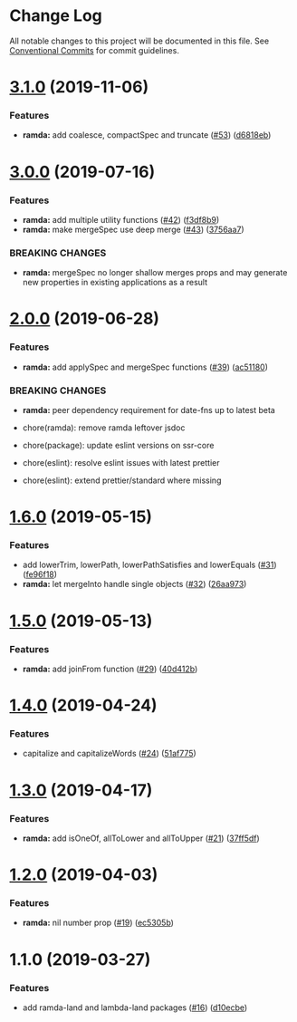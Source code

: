 # Change Log

All notable changes to this project will be documented in this file.
See [Conventional Commits](https://conventionalcommits.org) for commit guidelines.

# [3.1.0](https://github.com/flybondi/toolbox/compare/@flybondi/ramda-land@3.0.0...@flybondi/ramda-land@3.1.0) (2019-11-06)


### Features

* **ramda:** add coalesce, compactSpec and truncate ([#53](https://github.com/flybondi/toolbox/issues/53)) ([d6818eb](https://github.com/flybondi/toolbox/commit/d6818eb))





# [3.0.0](https://github.com/flybondi/toolbox/compare/@flybondi/ramda-land@2.0.0...@flybondi/ramda-land@3.0.0) (2019-07-16)


### Features

* **ramda:** add multiple utility functions ([#42](https://github.com/flybondi/toolbox/issues/42)) ([f3df8b9](https://github.com/flybondi/toolbox/commit/f3df8b9))
* **ramda:** make mergeSpec use deep merge ([#43](https://github.com/flybondi/toolbox/issues/43)) ([3756aa7](https://github.com/flybondi/toolbox/commit/3756aa7))


### BREAKING CHANGES

* **ramda:** mergeSpec no longer shallow merges props and may generate new properties in existing applications as a result





# [2.0.0](https://github.com/flybondi/toolbox/compare/@flybondi/ramda-land@1.6.0...@flybondi/ramda-land@2.0.0) (2019-06-28)


### Features

* **ramda:** add applySpec and mergeSpec functions ([#39](https://github.com/flybondi/toolbox/issues/39)) ([ac51180](https://github.com/flybondi/toolbox/commit/ac51180))


### BREAKING CHANGES

* **ramda:** peer dependency requirement for date-fns up to latest beta

* chore(ramda): remove ramda leftover jsdoc

* chore(package): update eslint versions on ssr-core

* chore(eslint): resolve eslint issues with latest prettier

* chore(eslint): extend prettier/standard where missing





# [1.6.0](https://github.com/flybondi/toolbox/compare/@flybondi/ramda-land@1.5.0...@flybondi/ramda-land@1.6.0) (2019-05-15)


### Features

* add lowerTrim, lowerPath, lowerPathSatisfies and lowerEquals ([#31](https://github.com/flybondi/toolbox/issues/31)) ([fe96f18](https://github.com/flybondi/toolbox/commit/fe96f18))
* **ramda:** let mergeInto handle single objects ([#32](https://github.com/flybondi/toolbox/issues/32)) ([26aa973](https://github.com/flybondi/toolbox/commit/26aa973))





# [1.5.0](https://github.com/flybondi/toolbox/compare/@flybondi/ramda-land@1.4.0...@flybondi/ramda-land@1.5.0) (2019-05-13)


### Features

* **ramda:** add joinFrom function ([#29](https://github.com/flybondi/toolbox/issues/29)) ([40d412b](https://github.com/flybondi/toolbox/commit/40d412b))





# [1.4.0](https://github.com/flybondi/toolbox/compare/@flybondi/ramda-land@1.3.0...@flybondi/ramda-land@1.4.0) (2019-04-24)


### Features

* capitalize and capitalizeWords ([#24](https://github.com/flybondi/toolbox/issues/24)) ([51af775](https://github.com/flybondi/toolbox/commit/51af775))





# [1.3.0](https://github.com/flybondi/toolbox/compare/@flybondi/ramda-land@1.2.0...@flybondi/ramda-land@1.3.0) (2019-04-17)


### Features

* **ramda:** add isOneOf, allToLower and allToUpper ([#21](https://github.com/flybondi/toolbox/issues/21)) ([37ff5df](https://github.com/flybondi/toolbox/commit/37ff5df))





# [1.2.0](https://github.com/flybondi/toolbox/compare/@flybondi/ramda-land@1.1.0...@flybondi/ramda-land@1.2.0) (2019-04-03)


### Features

* **ramda:** nil number prop ([#19](https://github.com/flybondi/toolbox/issues/19)) ([ec5305b](https://github.com/flybondi/toolbox/commit/ec5305b))





# 1.1.0 (2019-03-27)


### Features

* add ramda-land and lambda-land packages ([#16](https://github.com/flybondi/toolbox/issues/16)) ([d10ecbe](https://github.com/flybondi/toolbox/commit/d10ecbe))
